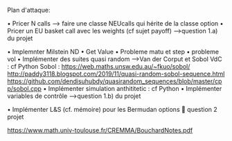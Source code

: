 Plan d'attaque:

•	Pricer N calls --> faire une classe NEUcalls qui hérite de la classe option
•	Pricer un EU basket call avec les weights (cf sujet payoff) -->question 1.a) du projet 

•	Implemnter Milstein ND
•	Get Value
•	Probleme matu et step
•	 probleme vol
•	Implémenter des suites quasi random -->Van der Corput et Sobol
VdC : cf Python
Sobol : https://web.maths.unsw.edu.au/~fkuo/sobol/ http://paddy3118.blogspot.com/2019/11/quasi-random-sobol-sequence.html https://github.com/dendisuhubdy/quasirandom_sequences/blob/master/cpp/sobol.cpp
•	Implémenter simulation anthititetic : cf Python
•	Implémenter variables de contrôle -->question 1.b) du projet 

•	Implémenter L&S (cf. mémoire) pour les Bermudan options  question 2 projet 

https://www.math.univ-toulouse.fr/CREMMA/BouchardNotes.pdf
